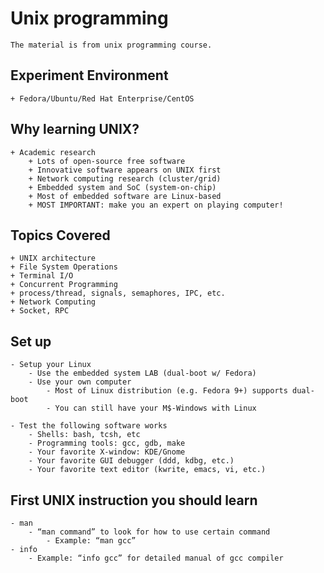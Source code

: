 # Unix programming

	The material is from unix programming course.

## Experiment Environment

	+ Fedora/Ubuntu/Red Hat Enterprise/CentOS

## Why learning UNIX?

	+ Academic research
		+ Lots of open-source free software
		+ Innovative software appears on UNIX first
		+ Network computing research (cluster/grid)
		+ Embedded system and SoC (system-on-chip)
		+ Most of embedded software are Linux-based
		+ MOST IMPORTANT: make you an expert on playing computer!



## Topics Covered

	+ UNIX architecture
	+ File System Operations
	+ Terminal I/O
	+ Concurrent Programming
	+ process/thread, signals, semaphores, IPC, etc.
	+ Network Computing
	+ Socket, RPC

## Set up

	- Setup your Linux
		- Use the embedded system LAB (dual-boot w/ Fedora)
		- Use your own computer
			- Most of Linux distribution (e.g. Fedora 9+) supports dual-boot
			- You can still have your M$-Windows with Linux

	- Test the following software works
		- Shells: bash, tcsh, etc
		- Programming tools: gcc, gdb, make
		- Your favorite X-window: KDE/Gnome
		- Your favorite GUI debugger (ddd, kdbg, etc.)
		- Your favorite text editor (kwrite, emacs, vi, etc.)

## First UNIX instruction you should learn

	- man
		- “man command” to look for how to use certain command
			- Example: “man gcc”
	- info
		- Example: “info gcc” for detailed manual of gcc compiler
